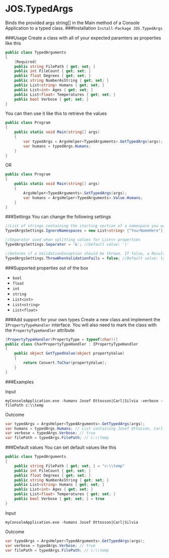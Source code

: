 # JOS.TypedArgs
Binds the provided args string[] in the Main method of a Console Application to a typed class.
###Installation
`Install-Package JOS.TypedArgs`

###Usage
Create a class with all of your expected paramters as properties like this

```csharp
public class TypedArguments
{
	[Required]
	public string FilePath { get; set; }
	public int FileCount { get; set; }
	public float Degrees { get; set; }
	public string NumberAsString { get; set; }
	public List<string> Humans { get; set; }
	public List<int> Ages { get; set; }
	public List<float> Temperatures { get; set; }
	public bool Verbose { get; set; }
}
```
You can then use it like this to retrieve the values
```csharp
public class Program
{
	public static void Main(string[] args)
	{
		var typedArgs = ArgsHelper<TypedArguments>.GetTypedArgs(args);
		var humans = typedArgs.Humans;
	}
}
```
OR
```csharp
public class Program
{
	public static void Main(string[] args)
	{
		ArgsHelper<TypedArguments>.SetTypedArgs(args);
		var humans = ArgsHelper<TypedArguments>.Value.Humans;
	}
}
```
###Settings
You can change the following settings
```csharp
//List of strings containing the starting section of a namespace you want to ignore when using reflection to find classes implementing the IPropertyTypeHandler
TypedArgsSettings.IgnoreNamespaces = new List<string> {"YourNameHere"}; //Default value: new List<string> {"Microsoft", "System", "mscorlib", "vshost"}

//Separator used when splitting values for List<> properties
TypedArgsSettings.Separator = '&'; //Default value: '|'

//Determs if a ValidationException should be thrown. If false, a Result object with an Error list will be returned.
TypedArgsSettings.ThrowWhenValidationFails = false; //Default value: true
```

###Supported properties out of the box
* `bool`
* `float`
* `int`
* `string`
* `List<int>`
* `List<string>`
* `List<float>`

###Add support for your own types
Create a new class and implement the `IPropertyTypeHandler` interface. You will also need to mark the class with the `PropertyTypeHandler` attribute
```csharp
[PropertyTypeHandler(PropertyType = typeof(char))]
public class CharPropertyTypeHandler : IPropertyTypeHandler
{
	public object GetTypedValue(object propertyValue)
	{
		return Convert.ToChar(propertyValue);
	}
}
```
###Examples

Input
```
myConsoleApplication.exe -humans Josef Ottosson|Carl|Silvia -verbose -filePath c:\\temp
```
Outcome
```csharp
var typedArgs = ArgsHelper<TypedArguments>.GetTypedArgs(args);
var humans = typedArgs.Humans; // List containing Josef Ottosson, Carl and Silvia
var verbose = typedArgs.Verbose; // true
var filePath = typedArgs.FilePath; // c:\\temp
```
###Default values
You can set default values like this
```csharp
public class TypedArguments
{
	public string FilePath { get; set; } = "c:\\temp"
	public int FileCount { get; set; }
	public float Degrees { get; set; }
	public string NumberAsString { get; set; }
	public List<string> Humans { get; set; }
	public List<int> Ages { get; set; }
	public List<float> Temperatures { get; set; }
	public bool Verbose { get; set; } = true
}
```
Input
```
myConsoleApplication.exe -humans Josef Ottosson|Carl|Silvia
```
Outcome
```csharp
var typedArgs = ArgsHelper<TypedArguments>.GetTypedArgs(args);
var verbose = typedArgs.Verbose; // true
var filePath = typedArgs.FilePath; // c:\\temp
```
